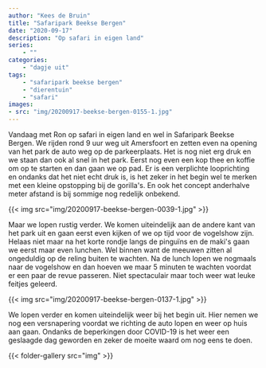 ```yaml
---
author: "Kees de Bruin"
title: "Safaripark Beekse Bergen"
date: "2020-09-17"
description: "Op safari in eigen land"
series:
    - ""
categories:
    - "dagje uit"
tags:
    - "safaripark beekse bergen"
    - "dierentuin"
    - "safari"
images:
- src: "img/20200917-beekse-bergen-0155-1.jpg"
---
```


Vandaag met Ron op safari in eigen land en wel in Safaripark Beekse Bergen. We rijden rond 9 uur weg uit Amersfoort en zetten even na opening van het park de auto weg op de parkeerplaats. Het is nog niet erg druk en we staan dan ook al snel in het park. Eerst nog even een kop thee en koffie om op te starten en dan gaan we op pad. Er is een verplichte looprichting en ondanks dat het niet echt druk is, is het zeker in het begin wel te merken met een kleine opstopping bij de gorilla's. En ook het concept anderhalve meter afstand is bij sommige nog redelijk onbekend.

{{< img src="img/20200917-beekse-bergen-0039-1.jpg" >}}

Maar we lopen rustig verder. We komen uiteindelijk aan de andere kant van het park uit en gaan eerst even kijken of we op tijd voor de vogelshow zijn. Helaas niet maar na het korte rondje langs de pinguïns en de maki's gaan we eerst maar even lunchen. Wel binnen want de meeuwen zitten al ongeduldig op de reling buiten te wachten. Na de lunch lopen we nogmaals naar de vogelshow en dan hoeven we maar 5 minuten te wachten voordat er een paar de revue passeren. Niet spectaculair maar toch weer wat leuke feitjes geleerd.

{{< img src="img/20200917-beekse-bergen-0137-1.jpg" >}}

We lopen verder en komen uiteindelijk weer bij het begin uit. Hier nemen we nog een versnapering voordat we richting de auto lopen en weer op huis aan gaan. Ondanks de beperkingen door COVID-19 is het weer een geslaagde dag geworden en zeker de moeite waard om nog eens te doen.

{{< folder-gallery src="img" >}}